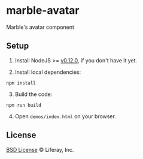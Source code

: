 # marble-avatar

Marble's avatar component

## Setup

1. Install NodeJS >= [v0.12.0](http://nodejs.org/dist/v0.12.0/), if you don't have it yet.

2. Install local dependencies:

  ```
  npm install
  ```

3. Build the code:

  ```
  npm run build
  ```

4. Open `demos/index.html` on your browser.

## License

[BSD License](https://github.com/wedeploy/marble/blob/master/LICENSE.md) © Liferay, Inc.
